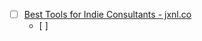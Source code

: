 
- [ ] [Best Tools for Indie Consultants - jxnl.co](https://jxnl.co/writing/2024/08/23/consulting-stack/#essential-software-tools)
	- [ ] 